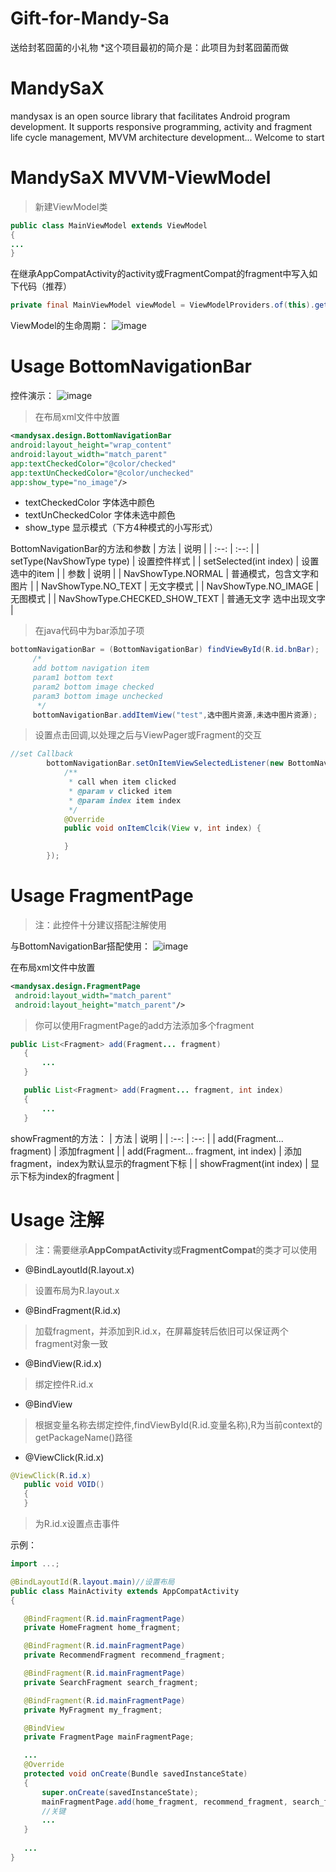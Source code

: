 # Gift-for-Mandy-Sa
送给封茗囧菌的小礼物
*这个项目最初的简介是：此项目为封茗囧菌而做

# MandySaX
mandysax is an open source library that facilitates Android program development. It supports responsive programming, activity and fragment life cycle management, MVVM architecture development... Welcome to start

# MandySaX MVVM-ViewModel

>新建ViewModel类
```java
public class MainViewModel extends ViewModel
{
... 
}
```

在继承AppCompatActivity的activity或FragmentCompat的fragment中写入如下代码（推荐）
```java
private final MainViewModel viewModel = ViewModelProviders.of(this).get(MainViewModel.class);
```

ViewModel的生命周期：
![image](http://39.106.7.220/mandysa/ViewModel.jpg)

# Usage BottomNavigationBar

控件演示：
![image](http://39.106.7.220/mandysa/BottomNavigationBar.jpg)

   > 在布局xml文件中放置
   ```xml
   <mandysax.design.BottomNavigationBar
   android:layout_height="wrap_content"
   android:layout_width="match_parent"
   app:textCheckedColor="@color/checked"
   app:textUnCheckedColor="@color/unchecked"
   app:show_type="no_image"/>
   ```
   
   * textCheckedColor 字体选中颜色
   * textUnCheckedColor 字体未选中颜色
   * show_type 显示模式（下方4种模式的小写形式）
   
   BottomNavigationBar的方法和参数
| 方法 | 说明 |
| :--: | :--: |
| setType(NavShowType type) | 设置控件样式 |
| setSelected(int index) | 设置选中的item |
| 参数 | 说明 |
| NavShowType.NORMAL | 普通模式，包含文字和图片 |
| NavShowType.NO_TEXT | 无文字模式 |
| NavShowType.NO_IMAGE | 无图模式 |
| NavShowType.CHECKED_SHOW_TEXT | 普通无文字 选中出现文字 |

   > 在java代码中为bar添加子项
   
   ```java
bottomNavigationBar = (BottomNavigationBar) findViewById(R.id.bnBar);
        /*
        add bottom navigation item
        param1 bottom text
        param2 bottom image checked
        param3 bottom image unchecked
         */
        bottomNavigationBar.addItemView("test",选中图片资源,未选中图片资源);
```

> 设置点击回调,以处理之后与ViewPager或Fragment的交互

```java
//set Callback
        bottomNavigationBar.setOnItemViewSelectedListener(new BottomNavigationBar.OnItemViewSelectedListener() {
            /**
             * call when item clicked
             * @param v clicked item
             * @param index item index
             */
            @Override
            public void onItemClcik(View v, int index) {

            }
        });
```

# Usage FragmentPage
>注：此控件十分建议搭配注解使用

与BottomNavigationBar搭配使用：
![image](http://39.106.7.220/mandysa/FragmentPage.jpg)


在布局xml文件中放置
```xml
<mandysax.design.FragmentPage
 android:layout_width="match_parent"
 android:layout_height="match_parent"/>
 ```
 
 > 你可以使用FragmentPage的add方法添加多个fragment
 ```java
 public List<Fragment> add(Fragment... fragment)
	{
		...
	}

	public List<Fragment> add(Fragment... fragment, int index)
	{
		...
	}

 ```
 showFragment的方法：
 | 方法 | 说明 |
| :--: | :--: |
| add(Fragment... fragment) | 添加fragment |
| add(Fragment... fragment, int index) | 添加fragment，index为默认显示的fragment下标 |
| showFragment(int index) | 显示下标为index的fragment |

 # Usage 注解
 
 >注：需要继承**AppCompatActivity**或**FragmentCompat**的类才可以使用
 
 * @BindLayoutId(R.layout.x)
 >设置布局为R.layout.x
 * @BindFragment(R.id.x)
 >加载fragment，并添加到R.id.x，在屏幕旋转后依旧可以保证两个fragment对象一致
 * @BindView(R.id.x)
 >绑定控件R.id.x
 * @BindView
 >根据变量名称去绑定控件,findViewById(R.id.变量名称),R为当前context的getPackageName()路径
 * @ViewClick(R.id.x)
 ```java
 @ViewClick(R.id.x)
	public void VOID()
	{
	}
```
>为R.id.x设置点击事件

示例：
 ```java
 import ...;

@BindLayoutId(R.layout.main)//设置布局
public class MainActivity extends AppCompatActivity
{

	@BindFragment(R.id.mainFragmentPage)
	private HomeFragment home_fragment;

	@BindFragment(R.id.mainFragmentPage)
	private RecommendFragment recommend_fragment;

	@BindFragment(R.id.mainFragmentPage)
	private SearchFragment search_fragment;

	@BindFragment(R.id.mainFragmentPage)
	private MyFragment my_fragment;

	@BindView
	private FragmentPage mainFragmentPage;

    ...
	@Override
	protected void onCreate(Bundle savedInstanceState)
	{
		super.onCreate(savedInstanceState);
		mainFragmentPage.add(home_fragment, recommend_fragment, search_fragment, my_fragment);
		//关键
		...
	}
	
	...
}
```

